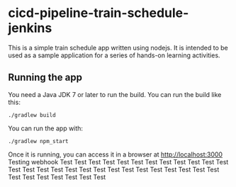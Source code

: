 # cicd-pipeline-train-schedule-jenkins

This is a simple train schedule app written using nodejs. It is intended to be used as a sample application for a series of hands-on learning activities.

## Running the app

You need a Java JDK 7 or later to run the build. You can run the build like this:

    ./gradlew build

You can run the app with:

    ./gradlew npm_start

Once it is running, you can access it in a browser at [http://localhost:3000](http://localhost:3000)
Testing webhook
Test
Test
Test
Test
Test
Test
Test
Test
Test
Test
Test
Test
Test
Test
Test
Test
Test
Test
Test
Test
Test
Test
Test
Test
Test
Test
Test
Test
Test
Test
Test
Test
Test
Test
